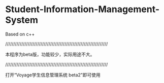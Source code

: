 # Student-Information-Management-System
Based on c++

////////////////////////////////////////////////////////////////

本程序为beta版，功能较少，实际用途不大。

////////////////////////////////////////////////////////////////

打开“Voyage学生信息管理系统 beta2”即可使用
